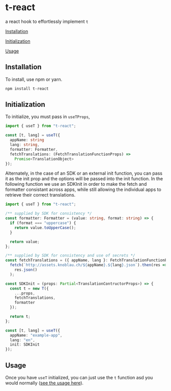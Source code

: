 # t-react

a react hook to effortlessly implement `t`

<a href="#installation">Installation</a>

<a href="#initialization">Initialization</a>

<a href="#usage">Usage</a>

## Installation

To install, use npm or yarn.

```bash
npm install t-react
```

## Initialization

To initialize, you must pass in `useTProps`,

```ts
import { useT } from "t-react";

const [t, lang] = useT({
  appName: string
  lang: string,
  formatter: Formatter,
  fetchTranslations: (FetchTranslationFunctionProps) =>
    Promise<TranslationObject>
});
```

Alternately, in the case of an SDK or an external init function, you can pass it as the init prop and the options will be passed into the init function. In the following function we use an SDKInit in order to make the fetch and formatter consistant across apps, while still allowing the individual apps to retrieve their correct translations.

```ts
import { useT } from "t-react";

/** supplied by SDK for consistency */
const formatter: Formatter = (value: string, format: string) => {
  if (format === "uppercase") {
    return value.toUpperCase();
  }

  return value;
};

/** supplied by SDK for consistency and use of secrets */
const fetchTranslations = ({ appName, lang }: FetchTranslationFunctionProps) : Promise<TranslationObject> =>
  fetch(`http://assets.knoblau.ch/${appName}.${lang}.json`).then(res =>
    res.json()
  );

const SDKInit = (props: Partial<TranslationContructorProps>) => {
  const t = new T({
    ...props,
    fetchTranslations,
    formatter
  });

  return t;
};

const [t, lang] = useT({
  appName: "example-app",
  lang: "en",
  init: SDKInit
});
```


## Usage

Once you have `useT` initialized, you can just use the `t` function asd you would normally ([see the usage here](https://github.bus.zalan.do/ephemerals/t#usage)).
